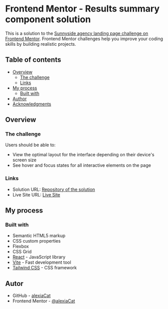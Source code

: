 # Frontend Mentor - Results summary component solution

This is a solution to the [Sunnyside agency landing page challenge on Frontend Mentor](https://www.frontendmentor.io/challenges/sunnyside-agency-landing-page-7yVs3B6ef). Frontend Mentor challenges help you improve your coding skills by building realistic projects.

## Table of contents

- [Overview](#overview)
  - [The challenge](#the-challenge)
  - [Links](#links)
- [My process](#my-process)
  - [Built with](#built-with)
- [Author](#author)
- [Acknowledgments](#acknowledgments)

## Overview

### The challenge

Users should be able to:

- View the optimal layout for the interface depending on their device's screen size
- See hover and focus states for all interactive elements on the page


### Links

- Solution URL: [Repository of the solution](https://github.com/alexiaCat/sunnyside-agency-landing-page)
- Live Site URL: [Live Site](https://alexiacat.github.io/sunnyside-agency-landing-page/)

## My process

### Built with

- Semantic HTML5 markup
- CSS custom properties
- Flexbox
- CSS Grid
- [React](https://reactjs.org/) - JavaScript library
- [Vite](https://vitejs.dev/) - Fast development tool
- [Tailwind CSS](https://tailwindcss.com/) - CSS framework

## Autor

- GitHub - [alexiaCat](https://github.com/alexiaCat)
- Frontend Mentor - [@alexiaCat](https://www.frontendmentor.io/profile/alexiaCat)